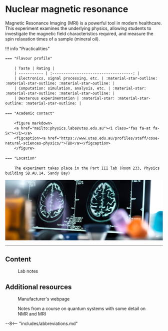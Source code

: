 # Nuclear magnetic resonance

Magnetic Resonance Imaging (MRI) is a powerful tool in modern healthcare. This experiment examines the underlying physics, allowing students to investigate the magnetic field characteristics required, and measure the spin relaxation times of a sample (mineral oil).

!!! info "Practicalities"

    === "Flavour profile"

        | Taste | Rating |
        | ----------- | :------------------------------------: |
        | Electronics, signal processing, etc. | :material-star-outline: :material-star-outline: :material-star-outline: |
        | Computation: simulation, analysis, etc. | :material-star: :material-star-outline: :material-star-outline: |
        | Dexterous experimentation | :material-star: :material-star-outline: :material-star-outline: |

    === "Academic contact"

        <figure markdown>
        <a href="mailto:physics.labs@utas.edu.au"><i class="fas fa-at fa-5x"></i></a>
        <figcaption><a href="https://www.utas.edu.au/profiles/staff/cose-natural-sciences-physics/">TBD</a></figcaption>
        </figure>

    === "Location"

        The experiment takes place in the Part III lab (Room 233, Physics building SB.AU.14, Sandy Bay)

![](nmr/header.jpg)

---

## Content

<figure markdown>
<a href = 'nmr notes.pdf'> <i class="fas fa-file-pdf fa-3x"></i> </a>
    <figcaption>Lab notes
    </figcaption>
</figure>


## Additional resources

<figure markdown>
<a href = 'https://www.phywe.com/biology/modern-imaging-methods-in-biology/magnetic-resonance-imaging-mri-i_9259_10190/'> <i class="fas fa-globe fa-3x"></i> </a>
    <figcaption>Manufacturer's webpage
    </figcaption>
</figure>

<figure markdown>
<a href = 'QS2018AJM.pptx'> <i class="fas fa-book-open fa-3x"></i> </a>
    <figcaption>Notes from a course on quantum systems with some detail on NMR and MRI
    </figcaption>
</figure>

--8<-- "includes/abbreviations.md"
